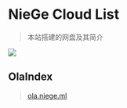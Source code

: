 # NieGe Cloud List

> 本站搭建的网盘及其简介

![](https://cdn.jsdelivr.net/gh/love2wind/cloudimg/img/29ee4f1dcca07c8a1fc1a6968cc4f732.png)

## OlaIndex

> [ola.niege.ml](https://ola.niege.ml)
